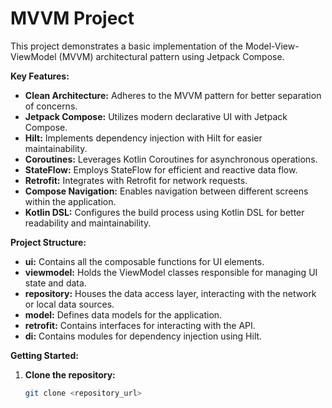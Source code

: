 # MVVM Project

This project demonstrates a basic implementation of the Model-View-ViewModel (MVVM) architectural pattern using Jetpack Compose.

**Key Features:**

* **Clean Architecture:** Adheres to the MVVM pattern for better separation of concerns.
* **Jetpack Compose:** Utilizes modern declarative UI with Jetpack Compose.
* **Hilt:** Implements dependency injection with Hilt for easier maintainability.
* **Coroutines:** Leverages Kotlin Coroutines for asynchronous operations.
* **StateFlow:** Employs StateFlow for efficient and reactive data flow.
* **Retrofit:** Integrates with Retrofit for network requests.
* **Compose Navigation:** Enables navigation between different screens within the application.
* **Kotlin DSL:** Configures the build process using Kotlin DSL for better readability and maintainability.

**Project Structure:**

* **ui:** Contains all the composable functions for UI elements.
* **viewmodel:** Holds the ViewModel classes responsible for managing UI state and data.
* **repository:** Houses the data access layer, interacting with the network or local data sources.
* **model:** Defines data models for the application.
* **retrofit:** Contains interfaces for interacting with the API.
* **di:** Contains modules for dependency injection using Hilt.

**Getting Started:**

1. **Clone the repository:**
   ```bash
   git clone <repository_url>